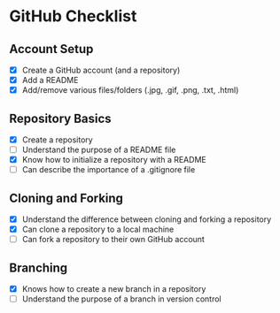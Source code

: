 # GitHub Checklist
## Account Setup
- [x] Create a GitHub account (and a repository)
- [x] Add a README
- [x] Add/remove various files/folders (.jpg, .gif, .png, .txt, .html)
## Repository Basics
- [x] Create a repository
- [ ] Understand the purpose of a README file
- [x] Know how to initialize a repository with a README
- [ ] Can describe the importance of a .gitignore file
## Cloning and Forking
- [x] Understand the difference between cloning and forking a repository
- [x] Can clone a repository to a local machine
- [ ] Can fork a repository to their own GitHub account
## Branching
- [x] Knows how to create a new branch in a repository
- [ ] Understand the purpose of a branch in version control